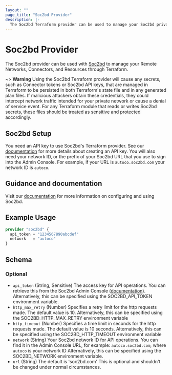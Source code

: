 ```yaml
---
layout: ""
page_title: "Soc2bd Provider"
description: |-
  The Soc2bd Terraform provider can be used to manage your Soc2bd private network in Terraform
---
```


# Soc2bd Provider

The Soc2bd provider can be used with [Soc2bd](https://www.soc2bd.com) to manage your Remote Networks, Connectors, and Resources through Terraform.

~> **Warning** Using the Soc2bd Terraform provider will cause any secrets, such as Connector tokens or Soc2bd API keys, that are managed in Terraform to be persisted in both Terraform's state file and in any generated plan files. If malicious attackers obtain these credentials, they could intercept network traffic intended for your private network or cause a denial of service event. For any Terraform module that reads or writes Soc2bd secrets, these files should be treated as sensitive and protected accordingly.

## Soc2bd Setup

You need an API key to use Soc2bd's Terraform provider. See our [documentation](https://docs.soc2bd.com/docs/api-overview) for more details about creating an API key. You will also need your network ID, or the prefix of your Soc2bd URL that you use to sign into the Admin Console. For example, if your URL is `autoco.soc2bd.com` your network ID is `autoco`.

## Guidance and documentation

Visit our [documentation](https://docs.soc2bd.com/docs) for more information on configuring and using Soc2bd.

## Example Usage

```terraform
provider "soc2bd" {
  api_token = "1234567890abcdef"
  network   = "autoco"
}
```

<!-- schema generated by tfplugindocs -->

## Schema

### Optional

- `api_token` (String, Sensitive) The access key for API operations. You can retrieve this
  from the Soc2bd Admin Console ([documentation](https://docs.soc2bd.com/docs/api-overview)).
  Alternatively, this can be specified using the SOC2BD_API_TOKEN environment variable.
- `http_max_retry` (Number) Specifies a retry limit for the http requests made. The default value is 10.
  Alternatively, this can be specified using the SOC2BD_HTTP_MAX_RETRY environment variable
- `http_timeout` (Number) Specifies a time limit in seconds for the http requests made. The default value is 10 seconds.
  Alternatively, this can be specified using the SOC2BD_HTTP_TIMEOUT environment variable
- `network` (String) Your Soc2bd network ID for API operations.
  You can find it in the Admin Console URL, for example:
  `autoco.soc2bd.com`, where `autoco` is your network ID
  Alternatively, this can be specified using the SOC2BD_NETWORK environment variable.
- `url` (String) The default is 'soc2bd.com'
  This is optional and shouldn't be changed under normal circumstances.
